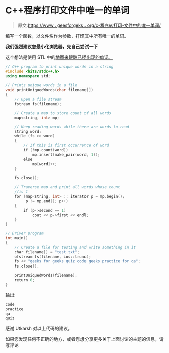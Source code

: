 # C++程序打印文件中唯一的单词

> 原文:[https://www . geesforgeks . org/c-程序转打印-文件中的唯一单词/](https://www.geeksforgeeks.org/c-program-to-print-unique-words-in-a-file/)

编写一个函数，以文件名作为参数，打印其中所有唯一的单词。

**我们强烈建议您最小化浏览器，先自己尝试一下**

这个想法是使用 STL 中的[地图来跟踪已经出现的单词。](https://www.geeksforgeeks.org/map-associative-containers-the-c-standard-template-library-stl/)

```cpp
// C++ program to print unique words in a string
#include <bits/stdc++.h>
using namespace std;

// Prints unique words in a file
void printUniquedWords(char filename[])
{
    // Open a file stream
    fstream fs(filename);

    // Create a map to store count of all words
    map<string, int> mp;

    // Keep reading words while there are words to read
    string word;
    while (fs >> word)
    {
        // If this is first occurrence of word
        if (!mp.count(word))
            mp.insert(make_pair(word, 1));
        else
            mp[word]++;
    }

    fs.close();

    // Traverse map and print all words whose count
    //is 1
    for (map<string, int> :: iterator p = mp.begin();
         p != mp.end(); p++)
    {
        if (p->second == 1)
            cout << p->first << endl;
    }
}

// Driver program
int main()
{
    // Create a file for testing and write something in it
    char filename[] = "test.txt";
    ofstream fs(filename, ios::trunc);
    fs << "geeks for geeks quiz code geeks practice for qa";
    fs.close();

    printUniquedWords(filename);
    return 0;
}
```

输出:

```cpp
code
practice
qa
quiz
```

感谢 Utkarsh 对以上代码的建议。

如果您发现任何不正确的地方，或者您想分享更多关于上面讨论的主题的信息，请写评论